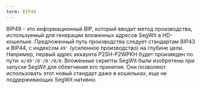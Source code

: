 ```yaml
---
term: BIP49
---
```


BIP49 - это информационный BIP, который вводит метод производства, используемый для генерации вложенных адресов SegWit в HD-кошельке. Предложенный путь производства следует стандартам BIP43 и BIP44, с индексом `49'` (усиленное производство) на глубине цели. Например, первый адрес аккаунта P2SH-P2WPKH будет произведен по пути: `m/49'/0'/0'/0/0`. Вложенные скрипты SegWit были изобретены при запуске SegWit для облегчения его принятия. Они позволяют использовать этот новый стандарт даже в кошельках, еще не поддерживающих SegWit нативно.